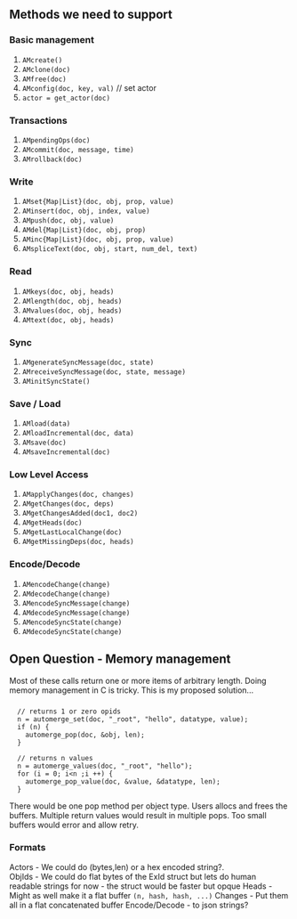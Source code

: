 
## Methods we need to support

### Basic management 

  1. `AMcreate()`
  1. `AMclone(doc)`
  1. `AMfree(doc)`
  1. `AMconfig(doc, key, val)` // set actor
  1. `actor = get_actor(doc)`

### Transactions

  1. `AMpendingOps(doc)`
  1. `AMcommit(doc, message, time)`
  1. `AMrollback(doc)`

### Write 

  1. `AMset{Map|List}(doc, obj, prop, value)`
  1. `AMinsert(doc, obj, index, value)`
  1. `AMpush(doc, obj, value)`
  1. `AMdel{Map|List}(doc, obj, prop)`
  1. `AMinc{Map|List}(doc, obj, prop, value)`
  1. `AMspliceText(doc, obj, start, num_del, text)`

### Read

  1. `AMkeys(doc, obj, heads)`
  1. `AMlength(doc, obj, heads)`
  1. `AMvalues(doc, obj, heads)`
  1. `AMtext(doc, obj, heads)`

### Sync

  1. `AMgenerateSyncMessage(doc, state)`
  1. `AMreceiveSyncMessage(doc, state, message)`
  1. `AMinitSyncState()`

### Save / Load

  1. `AMload(data)`
  1. `AMloadIncremental(doc, data)`
  1. `AMsave(doc)`
  1. `AMsaveIncremental(doc)`

### Low Level Access

  1. `AMapplyChanges(doc, changes)`
  1. `AMgetChanges(doc, deps)`
  1. `AMgetChangesAdded(doc1, doc2)`
  1. `AMgetHeads(doc)`
  1. `AMgetLastLocalChange(doc)`
  1. `AMgetMissingDeps(doc, heads)`

### Encode/Decode

  1. `AMencodeChange(change)`
  1. `AMdecodeChange(change)`
  1. `AMencodeSyncMessage(change)`
  1. `AMdecodeSyncMessage(change)`
  1. `AMencodeSyncState(change)`
  1. `AMdecodeSyncState(change)`

## Open Question - Memory management

Most of these calls return one or more items of arbitrary length.  Doing memory management in C is tricky.  This is my proposed solution...

### 

  ```
    // returns 1 or zero opids
    n = automerge_set(doc, "_root", "hello", datatype, value);
    if (n) {
      automerge_pop(doc, &obj, len);
    }

    // returns n values
    n = automerge_values(doc, "_root", "hello");
    for (i = 0; i<n ;i ++) {
      automerge_pop_value(doc, &value, &datatype, len);
    }
  ```

  There would be one pop method per object type.  Users allocs and frees the buffers.  Multiple return values would result in multiple pops. Too small buffers would error and allow retry.


### Formats

Actors - We could do (bytes,len) or a hex encoded string?.  
ObjIds - We could do flat bytes of the ExId struct but lets do human readable strings for now - the struct would be faster but opque
Heads - Might as well make it a flat buffer `(n, hash, hash, ...)`
Changes - Put them all in a flat concatenated buffer
Encode/Decode - to json strings?

